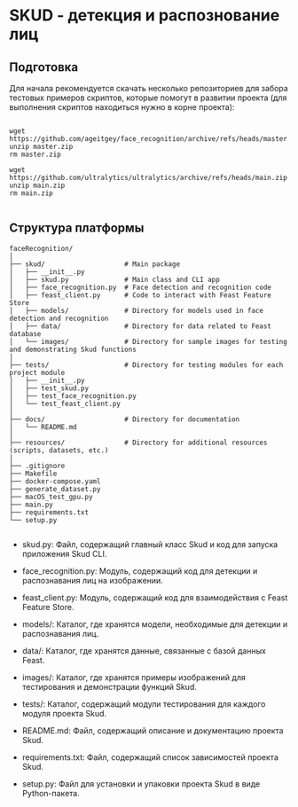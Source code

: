 # SKUD - детекция и распознование лиц

## Подготовка

Для начала рекомендуется скачать несколько репозиториев для забора тестовых примеров скриптов, которые помогут в 
развитии проекта (для выполнения скриптов находиться нужно в корне проекта):

```commandline

wget https://github.com/ageitgey/face_recognition/archive/refs/heads/master.zip
unzip master.zip
rm master.zip

wget https://github.com/ultralytics/ultralytics/archive/refs/heads/main.zip
unzip main.zip
rm main.zip


```

## Структура платформы 

```commandline
faceRecognition/
│
├── skud/                    # Main package
│   ├── __init__.py
│   ├── skud.py              # Main class and CLI app
│   ├── face_recognition.py  # Face detection and recognition code
│   ├── feast_client.py      # Code to interact with Feast Feature Store
│   ├── models/              # Directory for models used in face detection and recognition
│   ├── data/                # Directory for data related to Feast database
│   └── images/              # Directory for sample images for testing and demonstrating Skud functions
│
├── tests/                   # Directory for testing modules for each project module
│   ├── __init__.py
│   ├── test_skud.py
│   ├── test_face_recognition.py
│   └── test_feast_client.py
│
├── docs/                    # Directory for documentation
│   └── README.md
│
├── resources/               # Directory for additional resources (scripts, datasets, etc.)
│
├── .gitignore
├── Makefile
├── docker-compose.yaml
├── generate_dataset.py
├── macOS_test_gpu.py
├── main.py
├── requirements.txt
└── setup.py


```


- skud.py: Файл, содержащий главный класс Skud и код для запуска приложения Skud CLI.

- face_recognition.py: Модуль, содержащий код для детекции и распознавания лиц на изображении.

- feast_client.py: Модуль, содержащий код для взаимодействия с Feast Feature Store.

- models/: Каталог, где хранятся модели, необходимые для детекции и распознавания лиц.

- data/: Каталог, где хранятся данные, связанные с базой данных Feast.

- images/: Каталог, где хранятся примеры изображений для тестирования и демонстрации функций Skud.

- tests/: Каталог, содержащий модули тестирования для каждого модуля проекта Skud.

- README.md: Файл, содержащий описание и документацию проекта Skud.

- requirements.txt: Файл, содержащий список зависимостей проекта Skud.

- setup.py: Файл для установки и упаковки проекта Skud в виде Python-пакета.